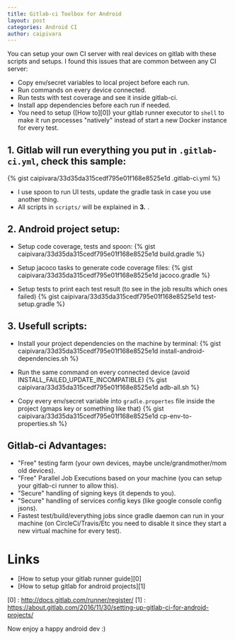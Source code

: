 ```yaml
---
title: Gitlab-ci Toolbox for Android
layout: post
categories: Android CI
author: caipivara
---
```


You can setup your own CI server with real devices on gitlab with these scripts and setups.
I found this issues that are common between any CI server:

- Copy env/secret variables to local project before each run.
- Run commands on every device connected.
- Run tests with test coverage and see it inside gitlab-ci.
- Install app dependencies before each run if needed.
- You need to setup ([How to][0]) your gitlab runner executor to `shell` to make it run processes "natively" instead of start a new Docker instance for every test.

## 1. Gitlab will run everything you put in `.gitlab-ci.yml`, check this sample:

{% gist caipivara/33d35da315cedf795e01f168e8525e1d .gitlab-ci.yml %}

- I use spoon to run UI tests, update the gradle task in case you use another thing.
- All scripts in `scripts/` will be explained in **3.** .

## 2. Android project setup:

- Setup code coverage, tests and spoon:
{% gist caipivara/33d35da315cedf795e01f168e8525e1d build.gradle %}

- Setup jacoco tasks to generate code coverage files:
{% gist caipivara/33d35da315cedf795e01f168e8525e1d jacoco.gradle %}

- Setup tests to print each test result (to see in the job results which ones failed)
{% gist caipivara/33d35da315cedf795e01f168e8525e1d test-setup.gradle %}

## 3. Usefull scripts:

- Install your project dependencies on the machine by terminal:
{% gist caipivara/33d35da315cedf795e01f168e8525e1d install-android-dependencies.sh %}

- Run the same command on every connected device (avoid INSTALL_FAILED_UPDATE_INCOMPATIBLE)
{% gist caipivara/33d35da315cedf795e01f168e8525e1d adb-all.sh %}

- Copy every env/secret variable into `gradle.propertes` file inside the project (gmaps key or something like that)
{% gist caipivara/33d35da315cedf795e01f168e8525e1d cp-env-to-properties.sh %}


## Gitlab-ci Advantages:
- "Free" testing farm (your own devices, maybe uncle/grandmother/mom old devices).
- "Free" Parallel Job Executions based on your machine (you can setup your gitlab-ci runner to allow this).
- "Secure" handling of signing keys (it depends to you).
- "Secure" handling of services config keys (like google console config jsons).
- Fastest test/build/everything jobs since gradle daemon can run in your machine (on CircleCi/Travis/Etc you need to disable it since they start a new virtual machine for every test).

# Links

- [How to setup your gitlab runner guide][0]
- [How to setup gitlab for android projects][1]

[0] : http://docs.gitlab.com/runner/register/
[1] : https://about.gitlab.com/2016/11/30/setting-up-gitlab-ci-for-android-projects/

Now enjoy a happy android dev :)